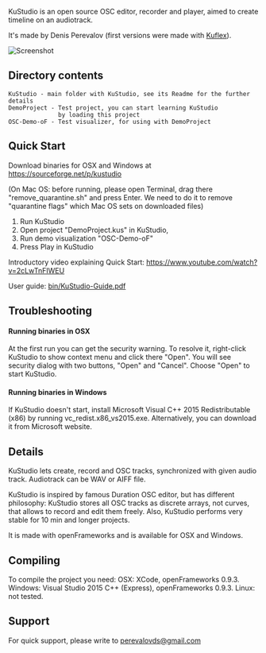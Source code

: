 KuStudio is an open source OSC editor, recorder and player, aimed to create timeline on an audiotrack.

It's made by Denis Perevalov (first versions were made with [Kuflex](http://kuflex.com)).


![Screenshot](https://raw.githubusercontent.com/kuflex/KuStudio/master/KuStudio/doc/kustudio-shot_750.png)

## Directory contents

	KuStudio - main folder with KuStudio, see its Readme for the further details
	DemoProject - Test project, you can start learning KuStudio 
	              by loading this project
	OSC-Demo-oF - Test visualizer, for using with DemoProject

## Quick Start

Download binaries for OSX and Windows at https://sourceforge.net/p/kustudio 

(On Mac OS: before running, please open Terminal, 
drag there "remove_quarantine.sh" and press Enter.
We need to do it to remove "quarantine flags" which Mac OS sets 
on downloaded files)

1. Run KuStudio
2. Open project "DemoProject.kus" in KuStudio, 
3. Run demo visualization "OSC-Demo-oF"
4. Press Play in KuStudio

Introductory video explaining Quick Start: https://www.youtube.com/watch?v=2cLwTnFIWEU

User guide: [bin/KuStudio-Guide.pdf](https://github.com/kuflex/KuStudio/blob/master/KuStudio/bin/KuStudio-Guide.pdf)

## Troubleshooting

#### Running binaries in OSX
At the first run you can get the security warning.
To resolve it, right-click KuStudio to show context 
menu and click there "Open". 
You will see security dialog with two buttons, "Open" and "Cancel". 
Choose "Open" to start KuStudio. 

#### Running binaries in Windows
If KuStudio doesn't start, 
install Microsoft Visual C++ 2015  Redistributable (x86) 
by running vc_redist.x86_vs2015.exe. 
Alternatively, you can download it from Microsoft website.

## Details

KuStudio lets create, record and OSC tracks, synchronized with given audio track.
Audiotrack can be WAV or AIFF file.

KuStudio is inspired by famous Duration OSC editor, but has different philosophy: KuStudio stores all OSC tracks as discrete arrays, not curves, that allows to record and edit them freely. Also, KuStudio performs very stable for 10 min and longer projects.

It is made with openFrameworks and is available for OSX and Windows.

## Compiling

To compile the project you need:
OSX: XCode, openFrameworks 0.9.3.
Windows: Visual Studio 2015 C++ (Express), openFrameworks 0.9.3.
Linux: not tested.

## Support

For quick support, please write to perevalovds@gmail.com


